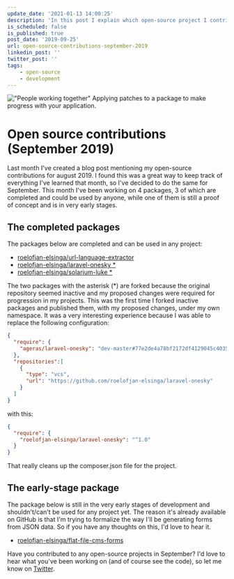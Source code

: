 ```yaml
---
update_date: '2021-01-13 14:00:25'
description: 'In this post I explain which open-source project I contributed to in september of 2019. It''s been a very interesting month and I''ve learned a lot of new things.'
is_scheduled: false
is_published: true
post_date: '2019-09-25'
url: open-source-contributions-september-2019
linkedin_post: ''
twitter_post: ''
tags:
    - open-source
    - development
---
```

!["People working together"](/images/articles/people-working-together.jpeg)
<span class="caption">Applying patches to a package to make progress with your application.</span>
# Open source contributions (September 2019)
Last month I've created a blog post mentioning my open-source contributions for august 2019. I found this was a great way to keep track of everything I've learned that month, so I've decided to do the same for September. This month I've been working on 4 packages, 3 of which are completed and could be used by anyone, while one of them is still a proof of concept and is in very early stages.

## The completed packages
The packages below are completed and can be used in any project:

- [roelofjan-elsinga/url-language-extractor](https://github.com/roelofjan-elsinga/url-language-extractor)
- [roelofjan-elsinga/laravel-onesky \*](https://github.com/roelofjan-elsinga/laravel-onesky)
- [roelofjan-elsinga/solarium-luke \*](https://github.com/roelofjan-elsinga/solarium-luke)

The two packages with the asterisk (\*) are forked because the original repository seemed inactive and my proposed changes were required for progression in my projects. This was the first time I forked inactive packages and published them, with my proposed changes, under my own namespace. It was a very interesting experience because I was able to replace the following configuration:

```json
{
  "require": {
    "ageras/laravel-onesky": "dev-master#77e2de4a78bf2172df4129045c40350582aeabdb"
  },
  "repositories":[
    {
      "type": "vcs",
      "url": "https://github.com/roelofjan-elsinga/laravel-onesky"
    }
  ]
}
```

with this:

```json
{
  "require": {
    "roelofjan-elsinga/laravel-onesky": "^1.0"
  }
}
```

That really cleans up the composer.json file for the project.

## The early-stage package

The package below is still in the very early stages of development and shouldn't/can't be used for any project yet. The reason it's already available on GitHub is that I'm trying to formalize the way I'll be generating forms from JSON data. So if you have any thoughts on this, I'd love to hear it.

- [roelofjan-elsinga/flat-file-cms-forms](https://github.com/roelofjan-elsinga/flat-file-cms-forms)

Have you contributed to any open-source projects in September? I'd love to hear what you've been working on (and of course see the code), so let me know on [Twitter](https://twitter.com/RJElsinga).